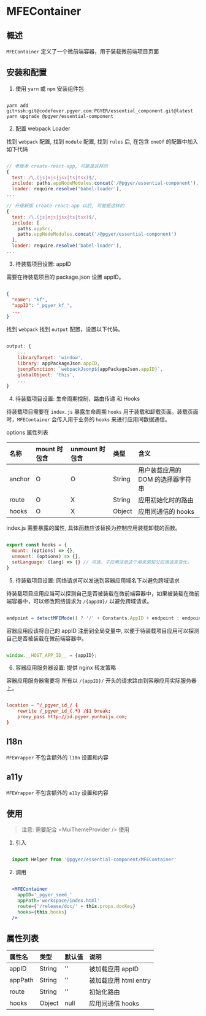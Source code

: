 # MFEContainer

## 概述

`MFEContainer` 定义了一个微前端容器，用于装载微前端项目页面

## 安装和配置

1. 使用 `yarn` 或 `npm` 安装组件包

```shell

yarn add git+ssh:git@codefever.pgyer.com:PGYER/essential_component.git@latest
yarn upgrade @pgyer/essential-component

```

2. 配置 webpack Loader

找到 `webpack` 配置, 找到 `module` 配置, 找到 `rules` 后, 在包含 `oneOf` 的配置中加入如下代码

```javascript

// 老版本 create-react-app, 可能是这样的
{
  test: /\.(js|mjs|jsx|ts|tsx)$/,
  include: paths.appNodeModules.concat('/@pgyer/essential-component'),
  loader: require.resolve('babel-loader'),
...

// 升级新版 create-react-app 以后, 可能是这样的
{
  test: /\.(js|mjs|jsx|ts|tsx)$/,
  include: [
    paths.appSrc,
    paths.appNodeModules.concat('/@pgyer/essential-component')
  ],
  loader: require.resolve('babel-loader'),
...

```

3. 待装载项目设置: appID

需要在待装载项目的 package.json 设置 appID。

```json

{
  "name": "kf",
  "appID": "_pgyer_kf_",
  ...
}

```

找到 `webpack` 找到 `output` 配置，设置以下代码。

```javascript

output: {
    ...
    libraryTarget: 'window',
    library: appPackageJson.appID,
    jsonpFunction: `webpackJsonp${appPackageJson.appID}`,
    globalObject: 'this',
    ...
}

```

4. 待装载项目设置: 生命周期控制，路由传递 和 Hooks

待装载项目需要在 `index.js` 暴露生命周期 `hooks` 用于装载和卸载页面。装载页面时，`MFEContainer` 会传入用于业务的 `hooks` 来进行应用间数据通信。

options 属性列表

| 名称 | mount 时包含 | unmount 时包含 | 类型 | 含义 |
| :- | :- | :- | :- | :- |
| anchor | O | O | String | 用户装载应用的 DOM 的选择器字符串 |
| route | O | X | String | 应用初始化时的路由 |
| hooks | O | X | Object | 应用间通信的 hooks |


index.js 需要暴露的属性, 具体函数应该替换为控制应用装载卸载的函数。

```javascript

export const hooks = {
  mount: (options) => {},
  unmount: (options) => {},
  setLanguage: (lang) => {} // 可选，子应用注册这个用来感知父应用语言变化。
}

```

5. 待装载项目设置: 网络请求可以发送到容器应用域名下以避免跨域请求

待装载项目应用应当可以探测自己是否被装载在微前端容器中，如果被装载在微前端容器中，可以修改网络请求为 `/{appID}/` 以避免跨域请求。

```javascript

endpoint = detectMFEMode() ? '/' + Constants.AppID + endpoint : endpoint

```

容器应用应该将自己的 appID 注册到全局变量中, 以便于待装载项目应用可以探测自己是否被装载在微前端容器中。

```javascript

window.__HOST_APP_ID__ = {appID};

```

6. 容器应用服务器设置: 提供 nginx 转发策略

容器应用服务器需要将 所有以 `/{appID}/` 开头的请求路由到容器应用实际服务器上。

```conf

location ~ ^/_pgyer_id_/ {
    rewrite /_pgyer_id_(.*) /$1 break;
    proxy_pass http://id.pgyer.yunhuiju.com;
}

```

## l18n

`MFEWrapper` 不包含额外的 `l18n` 设置和内容

## a11y

`MFEWrapper` 不包含额外的 `a11y` 设置和内容

## 使用

> 注意: 需要配合 &lt;MuiThemeProvider /&gt; 使用

1. 引入

```javascript

  import Helper from '@pgyer/essential-component/MFEContainer'

```

2. 调用

```jsx

  <MFEContainer
    appID='_pgyer_seed_'
    appPath='workspace/index.html'
    route={'/release/doc/' + this.props.docKey}
    hooks={this.hooks}
  />

```

## 属性列表

| 属性名 | 类型 | 默认值 | 说明 |
| :---- | :---- | :---- | :---- |
| appID  | String | '' | 被加载应用 appID |
| appPath  | String | '' | 被加载应用 html entry |
| route  | String | '' | 初始化路由 |
| hooks  | Object | null | 应用间通信 hooks |
